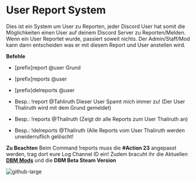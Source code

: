# User Report System

Dies ist ein System um User zu Reporten, jeder Discord User hat somit die Möglichkeiten einen User auf deinem Discord Server zu Reporten/Melden. Wenn ein User Reportet wurde, passiert soweit nichts. Der Admin/Staff/Mod kann dann entscheiden was er mit diesem Report und User anstellen wird.

**Befehle**
- [prefix]report @user Grund
- [prefix]reports @user
- [prefix}delreports @user

- Besp.: !report @Tahliruth Dieser User Spamt mich immer zu! (Der User Thaliruth wird mit dem Grund gemeldet)
- Besp.: !reports @Thaliruth (Zeigt dir alle Reports zum User Thaliruth an)
- Besp.: !delreports @Thaliruth (Alle Reports vom User Thaliruth werden unwiderruflich gelöscht!

**Zu Beachten**
Beim Command !reports muss die **#Action 23** angepasst werden, trag dort eure Log Channel ID ein!
Zudem bracuht ihr die Aktuellen **[DBM Mods](https://github.com/Discord-Bot-Maker-Mods/DBM-Mods)** und die **DBM Beta Steam Version**

![github-large](https://i.imgur.com/yZ6uewE.gif)
